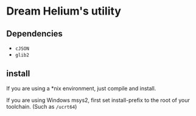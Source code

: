 # Dream Helium's utility

## Dependencies

- `cJSON`
- `glib2`

## install

If you are using a *nix environment, just compile and install.

If you are using Windows msys2, first set install-prefix to the root of your toolchain. (Such as `/ucrt64`)
